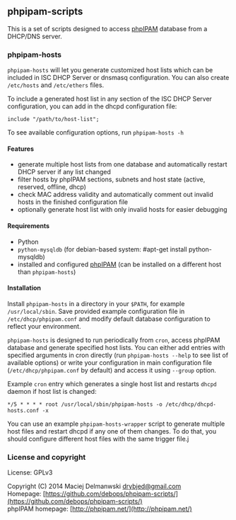 ## phpipam-scripts

This is a set of scripts designed to access [phpIPAM](http://phpipam.net/)
database from a DHCP/DNS server.

### phpipam-hosts

`phpipam-hosts` will let you generate customized host lists which can be included
in ISC DHCP Server or dnsmasq configuration. You can also create `/etc/hosts`
and `/etc/ethers` files.

To include a generated host list in any section of the ISC DHCP Server
configuration, you can add in the dhcpd configuration file:

    include "/path/to/host-list";

To see available configuration options, run `phpipam-hosts -h`

#### Features

- generate multiple host lists from one database and automatically restart
  DHCP server if any list changed
- filter hosts by phpIPAM sections, subnets and host state (active, reserved,
  offline, dhcp)
- check MAC address validity and automatically comment out invalid hosts in
  the finished configuration file
- optionally generate host list with only invalid hosts for easier debugging

#### Requirements

- Python
- `python-mysqldb` 
   (for debian-based system: #apt-get install python-mysqldb)
- installed and configured [phpIPAM](http://phpipam.net/) (can be installed on
  a different host than `phpipam-hosts`)

#### Installation

Install `phpipam-hosts` in a directory in your `$PATH`, for example
`/usr/local/sbin`. Save provided example configuration file in
`/etc/dhcp/phpipam.conf` and modify default database configuration to
reflect your environment.

`phpipam-hosts` is designed to run periodically from `cron`, access phpIPAM
database and generate specified host lists. You can either add entries with
specified arguments in cron directly (run `phpipam-hosts --help` to see list
of available options) or write your configuration in main configuration file
(`/etc/dhcp/phpipam.conf` by default) and access it using `--group`
option.

Example `cron` entry which generates a single host list and restarts `dhcpd`
daemon if host list is changed:

    */5 * * * * root /usr/local/sbin/phpipam-hosts -o /etc/dhcp/dhcpd-hosts.conf -x

You can use an example `phpipam-hosts-wrapper` script to generate multiple host
files and restart dhcpd if any one of them changes. To do that, you should
configure different host files with the same trigger file.j

### License and copyright

License: GPLv3

Copyright (C) 2014 Maciej Delmanwski <drybjed@gmail.com>  
Homepage: [https://github.com/debops/phpipam-scripts/](https://github.com/debops/phpipam-scripts/)  
phpIPAM homepage: [http://phpipam.net/](http://phpipam.net/)

